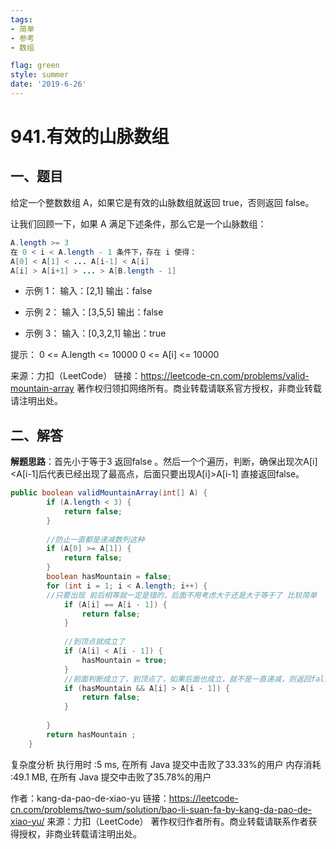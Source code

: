 ```yaml
---
tags: 
- 简单
- 参考
- 数组

flag: green
style: summer
date: '2019-6-26'
---
```



# 941.有效的山脉数组


## 一、题目

给定一个整数数组 A，如果它是有效的山脉数组就返回 true，否则返回 false。

让我们回顾一下，如果 A 满足下述条件，那么它是一个山脉数组：

```java
A.length >= 3
在 0 < i < A.length - 1 条件下，存在 i 使得：
A[0] < A[1] < ... A[i-1] < A[i]
A[i] > A[i+1] > ... > A[B.length - 1]

```


- 示例 1：
输入：[2,1]
输出：false

- 示例 2：
输入：[3,5,5]
输出：false

- 示例 3：
输入：[0,3,2,1]
输出：true
 

提示：
0 <= A.length <= 10000
0 <= A[i] <= 10000 

来源：力扣（LeetCode）
链接：https://leetcode-cn.com/problems/valid-mountain-array
著作权归领扣网络所有。商业转载请联系官方授权，非商业转载请注明出处。


##  二、解答
**解题思路**：首先小于等于3 返回false 。然后一个个遍历，判断，确保出现次A[i]<A[i-1]后代表已经出现了最高点，后面只要出现A[i]>A[i-1] 直接返回false。

```java
public boolean validMountainArray(int[] A) {
        if (A.length < 3) {
            return false;
        }
        
        //防止一直都是递减数列这种
        if (A[0] >= A[1]) {
            return false;
        }
        boolean hasMountain = false;
        for (int i = 1; i < A.length; i++) {
        //只要出现 前后相等就一定是错的，后面不用考虑大于还是大于等于了 比较简单
            if (A[i] == A[i - 1]) {
                return false;
            }
            
            //到顶点就成立了         
            if (A[i] < A[i - 1]) {
                hasMountain = true;
            }
            //前面判断成立了，到顶点了，如果后面也成立，就不是一直递减，则返回false
            if (hasMountain && A[i] > A[i - 1]) {
                return false;
            }
            
        }
        return hasMountain ;
    }


```
复杂度分析
执行用时 :5 ms, 在所有 Java 提交中击败了33.33%的用户
内存消耗 :49.1 MB, 在所有 Java 提交中击败了35.78%的用户

作者：kang-da-pao-de-xiao-yu
链接：https://leetcode-cn.com/problems/two-sum/solution/bao-li-suan-fa-by-kang-da-pao-de-xiao-yu/
来源：力扣（LeetCode）
著作权归作者所有。商业转载请联系作者获得授权，非商业转载请注明出处。


